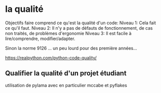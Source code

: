 
# la qualité 

Objectifs faire comprend ce qu'est la qualité d'un code:
Niveau 1: Cela fait ce qu'il faut.
Niveau 2: Il n'y a pas de défauts de fonctionnement, de cas non traités, de problèmes d'ergonomie
Niveau 3: Il est facile à lire/comprendre, modifier/adapter.

Sinon la norme 9126 ... un peu lourd pour des première années...

https://realpython.com/python-code-quality/ 


## Qualifier la qualité d'un projet étudiant 

utilisation de pylama avec en particulier mccabe et pyflakes 
